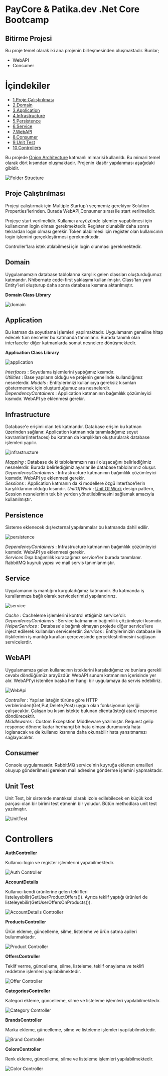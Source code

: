 # PayCore & Patika.dev .Net Core Bootcamp 

## Bitirme Projesi
Bu proje temel olarak iki ana projenin birleşmesinden oluşmaktadır. 
Bunlar;
* WebAPI
* Consumer

# İçindekiler 
  * [1.Proje Çalıştırılması](#proje-run)
  * [2.Domain](#domain)
  * [3.Application](#application)
  * [4.Infrastructure](#infrastructure)
  * [5.Persistence](#persistence)
  * [6.Service](#service)
  * [7.WebAPI](#webapi)
  * [8.Consumer](#consumer)
  * [9.Unit Test](#unittest)
  * [10.Controllers](#controller) 

Bu projede [Onion Architecture](https://www.gencayyildiz.com/blog/nedir-bu-onion-architecture-tam-teferruatli-inceleyelim/) 
katmanlı mimarisi kullanıldı. Bu mimari temel olarak dört kısımdan oluşmaktadır.
Projenin klasör yapılanması aşağıdaki gibidir. 

![Folder Structure](Screenshots/source/folder_structure.jpg)

## Proje Çalıştırılması

Projeyi çalıştırmak için Multiple Startup'ı seçmemiz gerekiyor Solution Properties'lerinden.
Burada WebAPI,Consumer sırası ile start verilmelidir.

Projeye start verilmelidir. Kullanıcı arayüzünde işlemler yapabilmesi için kullanıcının login
olması gerekmektedir. Register olunabilir daha sonra tekrardan login olması gerekir. Token alabilmesi için 
register olan kullanıcının login işlemini gerçekleştirmesi gerekmektedir.

Controller'lara istek atılabilmesi için login olunması gerekmektedir.

## Domain

Uygulamamızın database tablolarına karşılık gelen classları oluşturduğumuz katmandır.
Nhibernate code-first yaklaşımı kullanılmıştır. Class'ları yani Entity'leri 
oluşturup daha sonra database kısmına aktarılmıştır. 

**Domain Class Library**

![domain](Screenshots/source/domain.jpg)

## Application
Bu katman da soyutlama işlemleri yapılmaktadır. Uygulamanın geneline hitap edecek tüm nesneler 
bu katmanda tanımlanır. Burada tanımlı olan interfaceler diğer katmanlarda somut nesnelere dönüşmektedir.


**Application Class Library**

![application](Screenshots/source/application.jpg)

*Interfaces* : Soyutlama işlemlerini yaptığımız kısımdır.  
*Utilities*  : Base yapıların olduğu ve projenin genelinde kullandığımız nesnelerdir.
*Models* : Entitylerimizi kullanıcıya gereksiz kısımları göstermemek için oluşturduğumuz ara nesnelerdir.  
*DependencyContainers* : Application katmanının bağımlılık çözümleyici kısmıdır. WebAPI ye eklenmesi gerekir.

## Infrastructure
Database'e erişimi olan tek katmandır. Database erişim bu katman üzerinden sağlanır. 
Application katmanında tanımladığımız soyut kavramlar(Interfaces) bu katman da 
karşılıkları oluşturularak database işlemleri yapılır.

![infrastructure](Screenshots/source/infrastructure.jpg)

*Mapping* : Database de ki tablolarımızın nasıl oluşacağını belirlediğimiz nesnelerdir. Burada belirlediğimiz ayarlar ile database tablolarımız oluşur.  
*DependencyContainers* : Infrastructure katmanının bağımlılık çözümleyici kısmıdır. WebAPI ye eklenmesi gerekir.  
*Sessions* : Application katmanın da ki modellere özgü Interface'lerin karşılıklarının olduğu kısımdır. 
*UnitOfWork* : [Unit Of Work](https://www.c-sharpcorner.com/UploadFile/b1df45/unit-of-work-in-repository-pattern/#:~:text=Unit%20of%20Work%20is%20the,update%2Fdelete%20and%20so%20on.) design pattern, Session nesnelerinin tek bir yerden 
yönetilebilmesini sağlamak amacıyla kullanılmıştır.

## Persistence
Sisteme eklenecek dış/external yapılanmalar bu katmanda dahil edilir. 

![persistence](Screenshots/source/persistence.jpg)

*DependencyContainers* : Infrastructure katmanının bağımlılık çözümleyici kısmıdır. WebAPI ye eklenmesi gerekir.  
*Services* Dışa bağımlılık kuracağımız service'ler burada tanımlanır. 
RabbitMQ kuyruk yapısı ve mail servis tanımlanmıştır.

## Service 
Uygulamanın iş mantığını kurguladığımız katmandır. Bu katmanda iş kurallarımıza bağlı olarak 
servicelerimizi yapılandırırız.

![service](Screenshots/source/service.jpg)

*Cache* : Cacheleme işlemlerini kontrol ettiğimiz service'dir.
*DependencyContainers* : Service katmanının bağımlılık çözümleyici kısmıdır.
*HelperServices* : Database'e bağımlı olmayan projede diğer service'lere inject edilerek kullanılan servicelerdir.
*Services* : Entitylerimizin database ile ilişkilerinin iş mantığı kuralları çerçevesinde gerçekleştirilmesini sağlayan servicelerdir.

## WebAPI
Uygulamamıza gelen kullanıcının isteklerini karşıladığımız ve bunlara gerekli cevabı 
döndüğümüz arayüzdür. WebAPI sunum katmanının içerisinde yer alır. WebAPI'yi istenilen başka her
hangi bir uygulamaya da servis edebiliriz.

![WebApi](Screenshots/source/webAPI.jpg)

*Controller*  : Yapılan isteğin türüne göre HTTP verblerinden(Get,Put,Delete,Post) uygun olan fonksiyonun içeriği çalışacaktır. 
Çalışan bu kısım istekte bulunan clienta(isteği atan) response döndürecektir.  
*Middlewares* : Custom Excepstion Middleware yazılmıştır. Request gelip response dönene kadar 
herhangi bir hata olması durumunda hata loglanacak ve de kullanıcı kısmına daha okunabilir hata yansıtmamızı sağlayacaktır.

## Consumer
Console uygulamasıdır. RabbitMQ service'nin kuyruğa eklenen emailleri okuyup gönderilmesi 
gereken mail adresine gönderme işlemini yapmaktadır.

## Unit Test 

Unit Test, bir sistemde mantıksal olarak izole edilebilecek en küçük kod parçası olan bir birimi test etmenin bir yoludur.
Bütün methodlara unit test yazılmıştır.

![UnitTest](Screenshots/source/unitTest.jpg)

# Controllers

**AuthController**

Kullanıcı login ve register işlemlerini yapabilmektedir.

![Auth Controller](Screenshots/controller/auth.jpg)

**AccountDetails** 

Kullanıcı kendi ürünlerine gelen teklifleri listeleyebilir(GetUserProductOffers()).
Ayrıca teklif yaptığı ürünleri de listeleyebilir(GetUserOffersOnProducts()).

![AccountDetails Controller](Screenshots/controller/account.jpg)

**ProductsController** 

Ürün ekleme, güncelleme, silme, listeleme ve ürün satma apileri bulunmaktadır. 

![Product Controller](Screenshots/controller/product.jpg)

**OffersController**

Teklif verme, güncelleme, silme, listeleme, teklif onaylama ve teklifi reddetme işlemleri yapılabilmektedir.

![Offer Controller](Screenshots/controller/offer.jpg)

**CategoriesController**

Kategori ekleme, güncelleme, silme ve listeleme işlemleri yapılabilmektedir.

![Category Controller](Screenshots/controller/category.jpg)

**BrandsController**

Marka ekleme, güncelleme, silme ve listeleme işlemleri yapılabilmektedir.

![Brand Controller](Screenshots/controller/brand.jpg)

**ColorsController**

Renk ekleme, güncelleme, silme ve listeleme işlemleri yapılabilmektedir.

![Color Controller](Screenshots/controller/color.jpg)